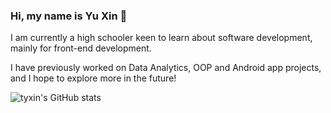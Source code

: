 ### Hi, my name is Yu Xin 👋

I am currently a high schooler keen to learn about software development, mainly for front-end development.

I have previously worked on Data Analytics, OOP and Android app projects, and I hope to explore more in the future!

![tyxin's GitHub stats](https://github-stats-tyxin.vercel.app/api?username=tyxin)
